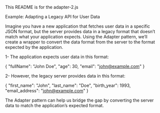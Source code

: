 This README is for the adapter-2.js

Example: Adapting a Legacy API for User Data

Imagine you have a new application that fetches user data in a specific JSON format, but the server provides data in a legacy format that doesn’t match what your application expects. Using the Adapter pattern, we’ll create a wrapper to convert the data format from the server to the format expected by the application.

1- The application expects user data in this format:

{
"fullName": "John Doe",
"age": 30,
"email": "john@example.com"
}

2- However, the legacy server provides data in this format:

{
"first_name": "John",
"last_name": "Doe",
"birth_year": 1993,
"email_address": "john@example.com"
}

The Adapter pattern can help us bridge the gap by converting the server data to match the application’s expected format.
